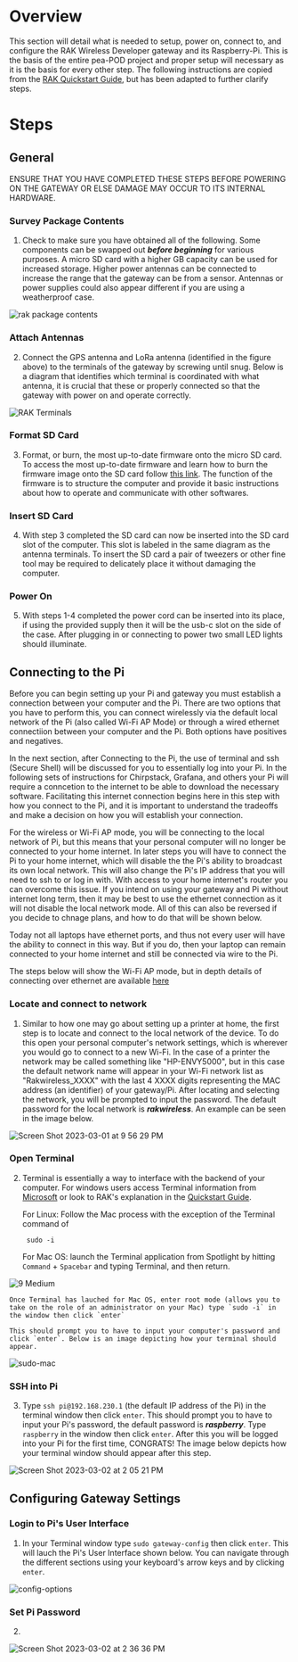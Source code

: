# **Overview**
This section will detail what is needed to setup, power on, connect to, and configure the RAK Wireless Developer gateway and its Raspberry-Pi. This is the basis of the entire pea-POD project and proper setup will necessary as it is the basis for every other step. The following instructions are copied from the [RAK Quickstart Guide](https://github.com/adamschreck/pea-pod/files/10867195/RAK.Quickstart.Guide.pdf), but has been adapted to further clarify steps.

# **Steps**

## General

ENSURE THAT YOU HAVE COMPLETED THESE STEPS BEFORE POWERING ON THE GATEWAY OR ELSE DAMAGE MAY OCCUR TO ITS INTERNAL HARDWARE.

### Survey Package Contents

1. Check to make sure you have obtained all of the following. Some components can be swapped out ***before beginning*** for various purposes. A micro SD card with a higher GB capacity can be used for increased storage. Higher power antennas can be connected to increase the range that the gateway can be from a sensor. Antennas or power supplies could also appear different if you are using a weatherproof case.

![rak package contents](https://user-images.githubusercontent.com/126691160/222323617-5eeedf1d-1d76-4ca4-8dfe-a4e911899a76.jpeg)

### Attach Antennas

2. Connect the GPS antenna and LoRa antenna (identified in the figure above) to the terminals of the gateway by screwing until snug. Below is a diagram that identifies which terminal is coordinated with what antenna, it is crucial that these or properly connected so that the gateway with power on and operate correctly.

![RAK Terminals](https://user-images.githubusercontent.com/126691160/222323691-f4fc421a-c4c4-4f9a-a436-9708bee55f37.jpeg)

### Format SD Card

3. Format, or burn, the most up-to-date firmware onto the micro SD card. To access the most up-to-date firmware and learn how to burn the firmware image onto the SD card follow [this link](https://docs.rakwireless.com/Knowledge-Hub/Learn/WisGate-Developer-Gateway-Firmware-Burning/). The function of the firmware is to structure the computer and provide it basic instructions about how to operate and communicate with other softwares.

### Insert SD Card

4. With step 3 completed the SD card can now be inserted into the SD card slot of the computer. This slot is labeled in the same diagram as the antenna terminals. To insert the SD card a pair of tweezers or other fine tool may be required to delicately place it without damaging the computer. 

### Power On

5. With steps 1-4 completed the power cord can be inserted into its place, if using the provided supply then it will be the usb-c slot on the side of the case. After plugging in or connecting to power two small LED lights should illuminate.

## Connecting to the Pi

Before you can begin setting up your Pi and gateway you must establish a connection between your computer and the Pi. There are two options that you have to perform this, you can connect wirelessly via the default local network of the Pi (also called Wi-Fi AP Mode) or through a wired ethernet connectiion between your computer and the Pi. Both options have positives and negatives.

In the next section, after Connecting to the Pi, the use of terminal and ssh (Secure Shell) will be discussed for you to essentially log into your Pi. In the following sets of instructions for Chirpstack, Grafana, and others your Pi will require a conncetion to the internet to be able to download the necessary software. Facilitating this internet connection begins here in this step with how you connect to the Pi, and it is important to understand the tradeoffs and make a decision on how you will establish your connection. 

For the wireless or Wi-Fi AP mode, you will be connecting to the local network of Pi, but this means that your personal computer will no longer be connected to your home internet. In later steps you will have to connect the Pi to your home internet, which will disable the the Pi's ability to broadcast its  own local network. This will also change the Pi's IP address that you will need to ssh to or log in with. With access to your home internet's router you can overcome this issue. If you intend on using your gateway and Pi without internet long term, then it may be best to use the ethernet connection as it will not disable the local network mode. All of this can also be reversed if you decide to chnage plans, and how to do that will be shown below. 

Today not all laptops have ethernet ports, and thus not every user will have the ability to connect in this way. But if you do, then your laptop can remain connected to your home internet and still be connected via wire to the Pi.

The steps below will show the Wi-Fi AP mode, but in depth details of connecting over ethernet are available [here](https://github.com/adamschreck/pea-pod/files/10867195/RAK.Quickstart.Guide.pdf)

### Locate and connect to network

1. Similar to how one may go about setting up a printer at home, the first step is to locate and connect to the local network of the device. To do this open your personal computer's network settings, which is wherever you would go to connect to a new Wi-Fi. In the case of a printer the network may be called something like "HP-ENVY5000", but in this case the default network name will appear in your Wi-Fi network list as "Rakwireless_XXXX" with the last 4 XXXX digits representing the MAC address (an identifier) of your gateway/Pi. After locating and selecting the network, you will be prompted to input the password. The default password for the local network is ***rakwireless***. An example can be seen in the image below.

![Screen Shot 2023-03-01 at 9 56 29 PM](https://user-images.githubusercontent.com/126691160/222512913-850ad311-5929-466b-bcb9-e09d09c00f9f.png)

### Open Terminal

2. Terminal is essentially a way to interface with the backend of your computer. For windows users access Terminal information from [Microsoft](https://learn.microsoft.com/en-us/windows/terminal/) or look to RAK's explanation in the [Quickstart Guide](https://github.com/adamschreck/pea-pod/files/10867195/RAK.Quickstart.Guide.pdf). 

    For Linux: Follow the Mac process with the exception of the Terminal command of 
    
        sudo -i

    For Mac OS: launch the Terminal application from Spotlight by hitting `Command` + `Spacebar` and typing Terminal, and then return. 

![9 Medium](https://user-images.githubusercontent.com/126691160/222528230-f432d86c-2c19-485e-830a-ee336a40c086.jpeg)

    Once Terminal has lauched for Mac OS, enter root mode (allows you to take on the role of an administrator on your Mac) type `sudo -i` in the window then click `enter`

    This should prompt you to have to input your computer's password and click `enter`. Below is an image depicting how your terminal should appear.

![sudo-mac](https://user-images.githubusercontent.com/126691160/222524088-6bd4fbb8-5153-49df-b127-66dcebe35fab.jpeg)

### SSH into Pi

3. Type `ssh pi@192.168.230.1` (the default IP address of the Pi) in the terminal window then click `enter`. This should prompt you to have to input your Pi's password, the default password is ***raspberry***. Type `raspberry` in the window then click `enter`. After this you will be logged into your Pi for the first time, CONGRATS! The image below depicts how your terminal window should appear after this step.

![Screen Shot 2023-03-02 at 2 05 21 PM](https://user-images.githubusercontent.com/126691160/222528120-b7df3366-1502-491c-9ca2-47ce95905113.png)

## Configuring Gateway Settings

### Login to Pi's User Interface

1. In your Terminal window type `sudo gateway-config` then click `enter`. This will lauch the Pi's User Interface shown below. You can navigate through the different sections using your keyboard's arrow keys and by clicking `enter`.

![config-options](https://user-images.githubusercontent.com/126691160/222538235-df61a6e5-3b84-4563-8105-c09ecbecda86.png)

### Set Pi Password

2. 

![Screen Shot 2023-03-02 at 2 36 36 PM](https://user-images.githubusercontent.com/126691160/222538504-a0f50d5a-d1e4-4445-bdd9-e9901233e0c7.png)
